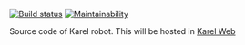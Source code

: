 [![Build status](https://ci.appveyor.com/api/projects/status/67a0muy15ymjnj5n?svg=true)](https://ci.appveyor.com/project/joymon/karel-web)
[![Maintainability](https://api.codeclimate.com/v1/badges/27d3e180fd8dcf011503/maintainability)](https://codeclimate.com/github/KarelRobot/karel-web/maintainability)

Source code of Karel robot. This will be hosted in [Karel Web](http://KarelRobot.github.io)

